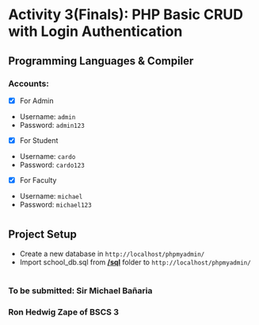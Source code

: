 # Activity 3(Finals): PHP Basic CRUD with Login Authentication

## Programming Languages & Compiler

### Accounts:

- [X] For Admin 
- Username: `admin`
- Password: `admin123`
- [X] For Student
- Username: `cardo`
- Password: `cardo123`
- [X] For Faculty
- Username: `michael`
- Password: `michael123`

 #

## Project Setup

- Create a new database in ```http://localhost/phpmyadmin/```
- Import school_db.sql from [**/sql**](https://github.com/ronhedwigzape/php-crud-login/tree/master/sql) folder to ```http://localhost/phpmyadmin/```

#

### To be submitted: Sir Michael Bañaria
### Ron Hedwig Zape of BSCS 3

#